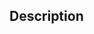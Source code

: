 ﻿<!-- Buffer := SVG_Export_to_picture ( svgObject ; exportType ) -> svgObject (Text) -> exportType (Long Integer) <- Buffer (Picture)-->## Description